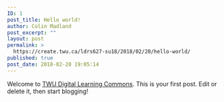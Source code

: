 ```yaml
---
ID: 1
post_title: Hello world!
author: Colin Madland
post_excerpt: ""
layout: post
permalink: >
  https://create.twu.ca/ldrs627-su18/2018/02/20/hello-world/
published: true
post_date: 2018-02-20 19:05:14
---
```

Welcome to <a href="http://create.twu.ca/">TWU Digital Learning Commons</a>. This is your first post. Edit or delete it, then start blogging!